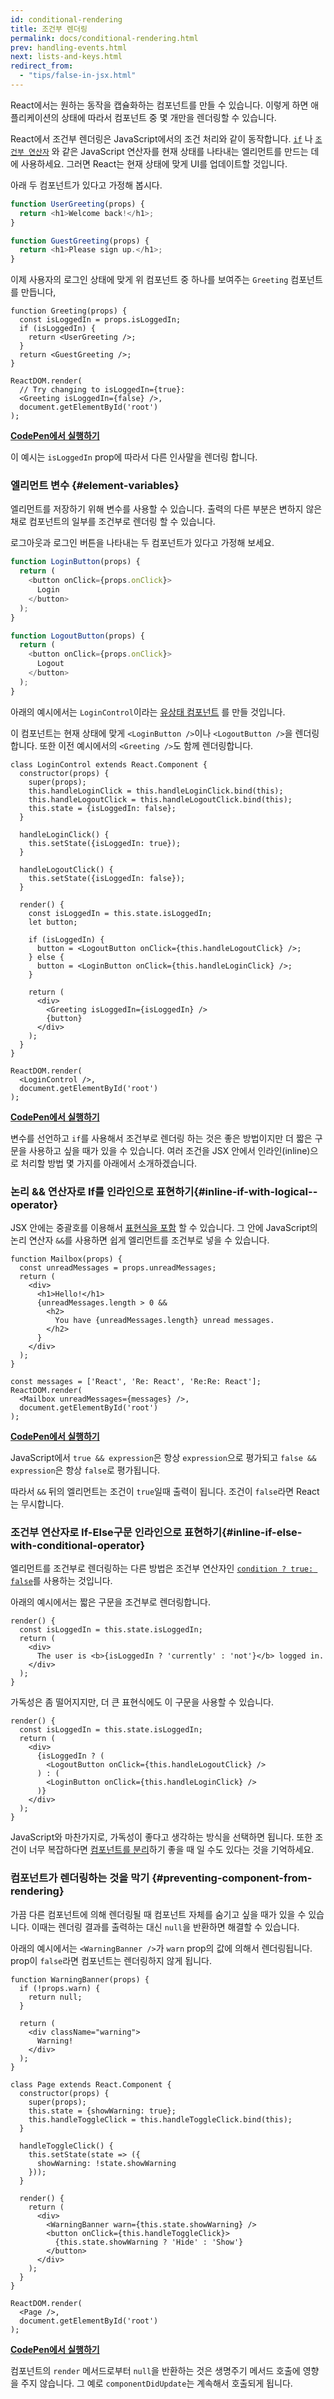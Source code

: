 ```yaml
---
id: conditional-rendering
title: 조건부 렌더링
permalink: docs/conditional-rendering.html
prev: handling-events.html
next: lists-and-keys.html
redirect_from:
  - "tips/false-in-jsx.html"
---
```


React에서는 원하는 동작을 캡슐화하는 컴포넌트를 만들 수 있습니다. 이렇게 하면 애플리케이션의 상태에 따라서 컴포넌트 중 몇 개만을 렌더링할 수 있습니다.

React에서 조건부 렌더링은 JavaScript에서의 조건 처리와 같이 동작합니다. [`if`](https://developer.mozilla.org/ko/docs/Web/JavaScript/Reference/Statements/if...else) 나 [`조건부 연산자`](https://developer.mozilla.org/ko/docs/Web/JavaScript/Reference/Operators/Conditional_Operator) 와 같은 JavaScript 연산자를 현재 상태를 나타내는 엘리먼트를 만드는 데에 사용하세요. 그러면 React는 현재 상태에 맞게 UI를 업데이트할 것입니다.

아래 두 컴포넌트가 있다고 가정해 봅시다.

```js
function UserGreeting(props) {
  return <h1>Welcome back!</h1>;
}

function GuestGreeting(props) {
  return <h1>Please sign up.</h1>;
}
```

이제 사용자의 로그인 상태에 맞게 위 컴포넌트 중 하나를 보여주는 `Greeting` 컴포넌트를 만듭니다,

```javascript{3-7,11,12}
function Greeting(props) {
  const isLoggedIn = props.isLoggedIn;
  if (isLoggedIn) {
    return <UserGreeting />;
  }
  return <GuestGreeting />;
}

ReactDOM.render(
  // Try changing to isLoggedIn={true}:
  <Greeting isLoggedIn={false} />,
  document.getElementById('root')
);
```

[**CodePen에서 실행하기**](https://codepen.io/gaearon/pen/ZpVxNq?editors=0011)

이 예시는 `isLoggedIn` prop에 따라서 다른 인사말을 렌더링 합니다.

### 엘리먼트 변수 {#element-variables}

엘리먼트를 저장하기 위해 변수를 사용할 수 있습니다. 출력의 다른 부분은 변하지 않은 채로 컴포넌트의 일부를 조건부로 렌더링 할 수 있습니다.

로그아웃과 로그인 버튼을 나타내는 두 컴포넌트가 있다고 가정해 보세요.

```js
function LoginButton(props) {
  return (
    <button onClick={props.onClick}>
      Login
    </button>
  );
}

function LogoutButton(props) {
  return (
    <button onClick={props.onClick}>
      Logout
    </button>
  );
}
```

아래의 예시에서는 `LoginControl`이라는 [유상태 컴포넌트](/docs/state-and-lifecycle.html#adding-local-state-to-a-class) 를 만들 것입니다.

이 컴포넌트는 현재 상태에 맞게 `<LoginButton />`이나 `<LogoutButton />`을 렌더링합니다. 또한 이전 예시에서의 `<Greeting />`도 함께 렌더링합니다.

```javascript{20-25,29,30}
class LoginControl extends React.Component {
  constructor(props) {
    super(props);
    this.handleLoginClick = this.handleLoginClick.bind(this);
    this.handleLogoutClick = this.handleLogoutClick.bind(this);
    this.state = {isLoggedIn: false};
  }

  handleLoginClick() {
    this.setState({isLoggedIn: true});
  }

  handleLogoutClick() {
    this.setState({isLoggedIn: false});
  }

  render() {
    const isLoggedIn = this.state.isLoggedIn;
    let button;

    if (isLoggedIn) {
      button = <LogoutButton onClick={this.handleLogoutClick} />;
    } else {
      button = <LoginButton onClick={this.handleLoginClick} />;
    }

    return (
      <div>
        <Greeting isLoggedIn={isLoggedIn} />
        {button}
      </div>
    );
  }
}

ReactDOM.render(
  <LoginControl />,
  document.getElementById('root')
);
```

[**CodePen에서 실행하기**](https://codepen.io/gaearon/pen/QKzAgB?editors=0010)

변수를 선언하고 `if`를 사용해서 조건부로 렌더링 하는 것은 좋은 방법이지만 더 짧은 구문을 사용하고 싶을 때가 있을 수 있습니다. 여러 조건을 JSX 안에서 인라인(inline)으로 처리할 방법 몇 가지를 아래에서 소개하겠습니다.

### 논리 && 연산자로 If를 인라인으로 표현하기{#inline-if-with-logical--operator}

JSX 안에는 중괄호를 이용해서 [표현식을 포함](/docs/introducing-jsx.html#embedding-expressions-in-jsx) 할 수 있습니다. 그 안에 JavaScript의 논리 연산자 `&&`를 사용하면 쉽게 엘리먼트를 조건부로 넣을 수 있습니다.

```js{6-10}
function Mailbox(props) {
  const unreadMessages = props.unreadMessages;
  return (
    <div>
      <h1>Hello!</h1>
      {unreadMessages.length > 0 &&
        <h2>
          You have {unreadMessages.length} unread messages.
        </h2>
      }
    </div>
  );
}

const messages = ['React', 'Re: React', 'Re:Re: React'];
ReactDOM.render(
  <Mailbox unreadMessages={messages} />,
  document.getElementById('root')
);
```

[**CodePen에서 실행하기**](https://codepen.io/gaearon/pen/ozJddz?editors=0010)

JavaScript에서 `true && expression`은 항상 `expression`으로 평가되고 `false && expression`은 항상 `false`로 평가됩니다.

따라서 `&&` 뒤의 엘리먼트는 조건이 `true`일때 출력이 됩니다. 조건이 `false`라면 React는 무시합니다.

### 조건부 연산자로 If-Else구문 인라인으로 표현하기{#inline-if-else-with-conditional-operator}

엘리먼트를 조건부로 렌더링하는 다른 방법은 조건부 연산자인 [`condition ? true: false`](https://developer.mozilla.org/ko/docs/Web/JavaScript/Reference/Operators/Conditional_Operator)를 사용하는 것입니다.

아래의 예시에서는 짧은 구문을 조건부로 렌더링합니다.

```javascript{5}
render() {
  const isLoggedIn = this.state.isLoggedIn;
  return (
    <div>
      The user is <b>{isLoggedIn ? 'currently' : 'not'}</b> logged in.
    </div>
  );
}
```

가독성은 좀 떨어지지만, 더 큰 표현식에도 이 구문을 사용할 수 있습니다.

```js{5,7,9}
render() {
  const isLoggedIn = this.state.isLoggedIn;
  return (
    <div>
      {isLoggedIn ? (
        <LogoutButton onClick={this.handleLogoutClick} />
      ) : (
        <LoginButton onClick={this.handleLoginClick} />
      )}
    </div>
  );
}
```

JavaScript와 마찬가지로, 가독성이 좋다고 생각하는 방식을 선택하면 됩니다. 또한 조건이 너무 복잡하다면 [컴포넌트를 분리](/docs/components-and-props.html#extracting-components)하기 좋을 때 일 수도 있다는 것을 기억하세요.

### 컴포넌트가 렌더링하는 것을 막기 {#preventing-component-from-rendering}

가끔 다른 컴포넌트에 의해 렌더링될 때 컴포넌트 자체를 숨기고 싶을 때가 있을 수 있습니다. 이때는 렌더링 결과를 출력하는 대신 `null`을 반환하면 해결할 수 있습니다.

아래의 예시에서는 `<WarningBanner />`가 `warn` prop의 값에 의해서 렌더링됩니다. prop이 `false`라면 컴포넌트는 렌더링하지 않게 됩니다.

```javascript{2-4,29}
function WarningBanner(props) {
  if (!props.warn) {
    return null;
  }

  return (
    <div className="warning">
      Warning!
    </div>
  );
}

class Page extends React.Component {
  constructor(props) {
    super(props);
    this.state = {showWarning: true};
    this.handleToggleClick = this.handleToggleClick.bind(this);
  }

  handleToggleClick() {
    this.setState(state => ({
      showWarning: !state.showWarning
    }));
  }

  render() {
    return (
      <div>
        <WarningBanner warn={this.state.showWarning} />
        <button onClick={this.handleToggleClick}>
          {this.state.showWarning ? 'Hide' : 'Show'}
        </button>
      </div>
    );
  }
}

ReactDOM.render(
  <Page />,
  document.getElementById('root')
);
```

[**CodePen에서 실행하기**](https://codepen.io/gaearon/pen/Xjoqwm?editors=0010)

컴포넌트의 `render` 메서드로부터 `null`을 반환하는 것은 생명주기 메서드 호출에 영향을 주지 않습니다. 그 예로 `componentDidUpdate`는 계속해서 호출되게 됩니다.